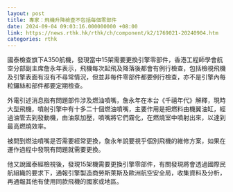 ```yaml
---
layout: post
title: 專家：飛機升降檢查不包括每個零部件
date: 2024-09-04 09:03:16.000000000 +08:00
link: https://news.rthk.hk/rthk/ch/component/k2/1769021-20240904.htm
categories: rthk
---
```


國泰檢查旗下A350航機，發現當中15架需要更換引擎零部件，香港工程師學會航空分部副主席詹永年表示，飛機每次起飛及降落後都會有例行檢查，包括檢視飛機及引擎表面有沒有不尋常情況，但並非每件零部件都要例行檢查，亦不是引擎內每粒鑼絲和部件都要定期檢查。

外電引述消息指有問題部件涉及燃油噴嘴，詹永年在本台《千禧年代》解釋，現時大型飛機，噴射引擎中有十多二十個燃油噴嘴，主要作用是把燃料由機翼油缸，經過油管去到發動機，由油泵加壓，噴嘴將它們霧化，在燃燒室中噴射出來，以達到最高燃燒效率。

被問到燃油噴嘴是否需要經常更換，詹永年說要視乎個別飛機的維修方案，如果在運作過程中發現有問題就需要更換。

他又說國泰經檢視後，發現15架機需要更換引擎零部件，有關發現將會透過國際民航組織的要求下，通報引擎製造商勞斯萊斯及歐洲航空安全局，收集資料及分析，再通報其他有使用同款飛機的國家或地區。
